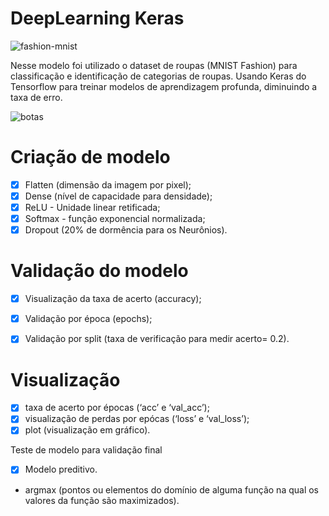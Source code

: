# DeepLearning Keras
![fashion-mnist](https://user-images.githubusercontent.com/47867376/73755317-9ddbd700-4744-11ea-94aa-53650caef733.png)

Nesse modelo foi utilizado o dataset de roupas (MNIST Fashion) para classificação e identificação de categorias de roupas. Usando Keras do Tensorflow para treinar modelos de aprendizagem profunda, diminuindo a taxa de erro.

![botas](https://user-images.githubusercontent.com/47867376/73755181-6836ee00-4744-11ea-8d3a-0d4c0d0466a8.png)

# Criação de modelo

- [x] Flatten (dimensão da imagem por pixel);
- [x] Dense (nível de capacidade para densidade);
- [x] ReLU - Unidade linear retificada;
- [x] Softmax - função exponencial normalizada;
- [x] Dropout (20% de dormência para os Neurônios).

# Validação do modelo
- [x] Visualização da taxa de acerto (accuracy);
- [x] Validação por época (epochs);
- [x] Validação por split (taxa de verificação para medir acerto= 0.2).


# Visualização 
- [x] taxa de acerto por épocas (‘acc’ e ‘val_acc’);
- [x] visualização de perdas por epócas (‘loss’ e ‘val_loss’);
- [x] plot (visualização em gráfico).

Teste de modelo para validação final
- [x] Modelo preditivo.
 - argmax (pontos ou elementos do domínio de alguma função na qual os valores da função são maximizados).
